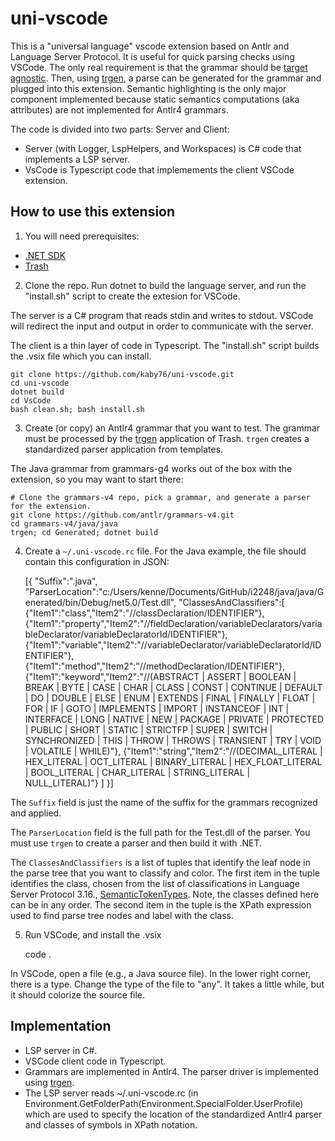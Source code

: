 # uni-vscode

This is a "universal language" vscode extension based on Antlr
and Language Server Protocol. It is useful for quick parsing checks
using VSCode. The only real requirement is that the grammar should be
[target agnostic](https://github.com/antlr/antlr4/blob/master/doc/python-target.md#target-agnostic-grammars).
Then, using [trgen](https://github.com/kaby76/Domemtech.Trash/tree/main/trgen),
a parse can be generated for the grammar and plugged into
this extension. Semantic highlighting is the only major component implemented
because static semantics computations (aka attributes) are not implemented
for Antlr4 grammars.

The code is divided into two parts:
Server and Client:

* Server (with Logger, LspHelpers, and Workspaces) is C# code that
implements a LSP server.
* VsCode is Typescript code that implemements the client VSCode
extension.

## How to use this extension

1) You will need prerequisites:

* [.NET SDK](https://dotnet.microsoft.com/)
* [Trash](https://github.com/kaby76/Domemtech.Trash#install)

2) Clone the repo. Run dotnet to build the language server, and run the "install.sh" script
to create the extesion for VSCode.

The server is a
C# program that reads stdin and writes to stdout. VSCode will redirect the input and output
in order to communicate with the server.

The client is a thin layer of code in Typescript. The "install.sh" script builds the
.vsix file which you can install.

    git clone https://github.com/kaby76/uni-vscode.git
    cd uni-vscode
    dotnet build
    cd VsCode
    bash clean.sh; bash install.sh

3) Create (or copy) an Antlr4 grammar that you want to test.
The grammar must be processed by the
[trgen](https://github.com/kaby76/Domemtech.Trash/tree/main/trgen) application of Trash.
`trgen` creates a standardized parser application from templates.

The Java grammar from grammars-g4 works out of the box with the extension, so you may want to
start there:

    # Clone the grammars-v4 repo, pick a grammar, and generate a parser for the extension.
    git clone https://github.com/antlr/grammars-v4.git
    cd grammars-v4/java/java
    trgen; cd Generated; dotnet build

4) Create a `~/.uni-vscode.rc` file. For the Java example, the file should contain this
configuration in JSON:

	[{
	    "Suffix":".java",
	    "ParserLocation":"c:/Users/kenne/Documents/GitHub/i2248/java/java/Generated/bin/Debug/net5.0/Test.dll",
	    "ClassesAndClassifiers":[
	       {"Item1":"class","Item2":"//classDeclaration/IDENTIFIER"},
	       {"Item1":"property","Item2":"//fieldDeclaration/variableDeclarators/variableDeclarator/variableDeclaratorId/IDENTIFIER"},
	       {"Item1":"variable","Item2":"//variableDeclarator/variableDeclaratorId/IDENTIFIER"},
	       {"Item1":"method","Item2":"//methodDeclaration/IDENTIFIER"},
	       {"Item1":"keyword","Item2":"//(ABSTRACT | ASSERT | BOOLEAN | BREAK | BYTE | CASE | CHAR | CLASS | CONST | CONTINUE | DEFAULT | DO | DOUBLE | ELSE | ENUM | EXTENDS | FINAL | FINALLY | FLOAT | FOR | IF | GOTO | IMPLEMENTS | IMPORT | INSTANCEOF | INT | INTERFACE | LONG | NATIVE | NEW | PACKAGE | PRIVATE | PROTECTED | PUBLIC | SHORT | STATIC | STRICTFP | SUPER | SWITCH | SYNCHRONIZED | THIS | THROW | THROWS | TRANSIENT | TRY | VOID | VOLATILE | WHILE)"},
	       {"Item1":"string","Item2":"//(DECIMAL_LITERAL | HEX_LITERAL | OCT_LITERAL | BINARY_LITERAL | HEX_FLOAT_LITERAL | BOOL_LITERAL | CHAR_LITERAL | STRING_LITERAL | NULL_LITERAL)"}
	       ]
	}]

The `Suffix` field is just the name of the suffix for the grammars
recognized and applied.

The `ParserLocation` field is the full path for the Test.dll of the parser.
You must use `trgen` to create a parser and then build it with .NET.

The `ClassesAndClassifiers` is a list of tuples that identify the
leaf node in the parse tree that you want to classify and color.
The first item in the tuple identifies the class, chosen from the list of classifications
in Language Server Protocol 3.16.,
[SemanticTokenTypes](https://microsoft.github.io/language-server-protocol/specifications/specification-current/#textDocument_semanticTokens). Note, the classes defined here
can be in any order. The second item in the tuple is
the XPath expression used to find parse tree nodes and label with the class.


5) Run VSCode, and install the .vsix 

    code .
    
In VSCode, open a file (e.g., a Java source file). In the lower right corner, there is a type. Change
the type of the file to "any". It takes a little while, but it should colorize the source file.

## Implementation

* LSP server in C#.
* VSCode client code in Typescript.
* Grammars are implemented in Antlr4. The parser driver is implemented
using [trgen](https://github.com/kaby76/Domemtech.Trash/tree/main/trgen).
* The LSP server reads ~/.uni-vscode.rc
(in Environment.GetFolderPath(Environment.SpecialFolder.UserProfile) which
are used to specify the location of the standardized Antlr4 parser and
classes of symbols in XPath notation.
